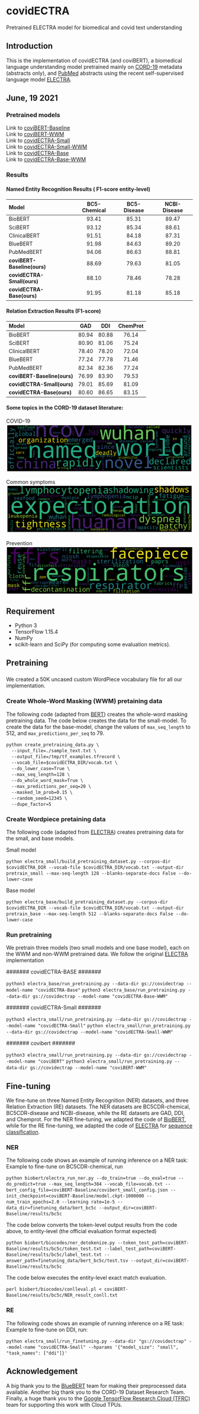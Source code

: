 # covidECTRA
Pretrained ELECTRA model for biomedical and covid text understanding

## Introduction
This is the implementation of covidECTRA (and coviBERT), a biomedical language understanding model pretrained mainly on [CORD-19](https://www.semanticscholar.org/cord19) metadata (abstracts only), and [PubMed](https://pubmed.ncbi.nlm.nih.gov/) abstracts using the recent self-supervised language model [ELECTRA](https://github.com/google-research/electra).

## June, 19 2021

### Pretrained models
Link to [coviBERT-Baseline](https://drive.google.com/drive/folders/16jWPdYK-TYkYID1MA619jUJ0CjIzUk6H?usp=sharing) \
Link to [coviBERT-WWM](https://drive.google.com/drive/folders/1LXVofcglPTmJHV7866memEfBxyh_3d0H?usp=sharing) \
Link to [covidECTRA-Small](https://drive.google.com/drive/folders/1jWo2yTIimbUfWw4bkRPPuulyky307xrx?usp=sharing) \
Link to [covidECTRA-Small-WWM](https://drive.google.com/drive/folders/1O_IlAJG0CGoX-ADdxnzAwl6WHR_4y5QK?usp=sharing) \
Link to [covidECTRA-Base](https://drive.google.com/drive/folders/1j1CyQMpwvVTAL4vp2SUQCeRf-uJ1M1uQ?usp=sharing) \
Link to [covidECTRA-Base-WWM](https://drive.google.com/drive/folders/1O9xyc5bCCBGCrcDcawVUx__HvHebOFWf?usp=sharing) 

### Results
#### Named Entity Recognition Results ( F1-score entity-level)
| Model | BC5-Chemical | BC5-Disease | NCBI-Disease |
| :---- | :----------: | :---------: | :----------: |
|BioBERT      | 93.41 | 85.31 | 89.47 |
|SciBERT      | 93.12 | 85.34 | 88.61 |
|ClinicalBERT | 91.51 | 84.18 | 87.31 |
|BlueBERT     | 91.98 | 84.63 | 89.20 |
|PubMedBERT   | 94.06 | 86.63 | 88.81 |
|**coviBERT-Baseline(ours)** | 88.69 | 79.63 | 81.05 |
|**covidECTRA-Small(ours)** | 88.10 | 78.46 | 78.28 |
|**covidECTRA-Base(ours)** | 91.95 | 81.18 | 85.18 |

#### Relation Extraction Results (F1-score)
| Model | GAD   | DDI   | ChemProt | 
| :---- | :---: | :---: | :------: |
|BioBERT      | 80.94 | 80.88 | 76.14 | 
|SciBERT      | 80.90 | 81.06 | 75.24 | 
|ClinicalBERT | 78.40 | 78.20 | 72.04 | 
|BlueBERT     | 77.24 | 77.78 | 71.46 | 
|PubMedBERT   | 82.34 | 82.36 | 77.24 |
|**coviBERT-Baseline(ours)** | 76.99 | 83.90 | 79.53 |
|**covidECTRA-Small(ours)**  | 79.01 | 85.69 | 81.09 |
|**covidECTRA-Base(ours)**   | 80.60 | 86.65 | 83.15 |

#### Some topics in the CORD-19 dataset literature:
COVID-19
![COVID-19](https://github.com/etetteh/covidECTRA/blob/main/CORD-19%20Topic%20Examples/coro.png)

Common symptoms
![Common symptoms](https://github.com/etetteh/covidECTRA/blob/main/CORD-19%20Topic%20Examples/coro_most_com_symptom.png)

Prevention
![Prevention](https://github.com/etetteh/covidECTRA/blob/main/CORD-19%20Topic%20Examples/coro_prev_mask.png)


## Requirement
* Python 3
* TensorFlow 1.15.4
* NumPy
* scikit-learn and SciPy (for computing some evaluation metrics).

## Pretraining
###
We created a 50K uncased custom WordPiece vocabulary file for all our implementation.

### Create Whole-Word Masking (WWM) pretaining data
The following code (adapted from [BERT](https://github.com/google-research/bert)) creates the whole-word masking pretraining data. The code below creates the data for the small-model. To create the data for the base-model, change the values of `max_seq_length` to 512, and `max_predictions_per_seq` to 79.  
```
python create_pretraining_data.py \
  --input_file=./sample_text.txt \
  --output_file=/tmp/tf_examples.tfrecord \
  --vocab_file=$covidECTRA_DIR/vocab.txt \
  --do_lower_case=True \
  --max_seq_length=128 \
  --do_whole_word_mask=True \
  --max_predictions_per_seq=20 \
  --masked_lm_prob=0.15 \
  --random_seed=12345 \
  --dupe_factor=5
 ```
### Create Wordpiece pretaining data
The following code (adapted from [ELECTRA](https://github.com/google-research/electra)) creates pretraining data for the small, and base models.

Small model
```
python electra_small/build_pretraining_dataset.py --corpus-dir $covidECTRA_DIR --vocab-file $covidECTRA_DIR/vocab.txt --output-dir pretrain_small --max-seq-length 128 --blanks-separate-docs False --do-lower-case
```

Base model
```
python electra_base/build_pretraining_dataset.py --corpus-dir $covidECTRA_DIR --vocab-file $covidECTRA_DIR/vocab.txt --output-dir pretrain_base --max-seq-length 512 --blanks-separate-docs False --do-lower-case
```
### Run pretraining
We pretrain three models (two small models and one base model), each on the WWM and non-WWM pretrained data. We follow the original [ELECTRA](https://github.com/google-research/electra) implementation

####### covidECTRA-BASE #######

`python3 electra_base/run_pretraining.py --data-dir gs://covidectrap --model-name "covidECTRA-Base"`
`python3 electra_base/run_pretraining.py --data-dir gs://covidectrap --model-name "covidECTRA-Base-WWM"`

####### covidECTRA-Small #######

`python3 electra_small/run_pretraining.py --data-dir gs://covidectrap --model-name "covidECTRA-Small"`
`python electra_small/run_pretraining.py --data-dir gs://covidectrap --model-name "covidECTRA-Small-WWM"`

####### covibert #######

`python3 electra_small/run_pretraining.py --data-dir gs://covidectrap --model-name "coviBERT"`
`python3 electra_small/run_pretraining.py --data-dir gs://covidectrap --model-name "coviBERT-WWM"`


## Fine-tuning
We fine-tune on three Named Entity Recognition (NER) datasets, and three Relation Extraction (RE) datasets. The NER datasets are BC5CDR-chemical, BC5CDR-disease and NCBI-disease, while the RE datasets are GAD, DDI, and Chemprot. For the NER fine-tuning, we adapted the code of [BioBERT](https://github.com/dmis-lab/biobert), while for the RE fine-tuning, we adapted the code of [ELECTRA](https://github.com/google-research/electra) for [sequence classification](https://github.com/google-research/electra/tree/master/finetune/classification). 


### NER
The following code shows an example of running inference on a NER task:
Example to fine-tune on BC5CDR-chemical, run

```
python biobert/electra_run_ner.py --do_train=true --do_eval=true --do_predict=true --max_seq_length=384 --vocab_file=vocab.txt --bert_config_file=coviBERT-Baseline/covibert_small_config.json --init_checkpoint=coviBERT-Baseline/model.ckpt-1000000 --num_train_epochs=2.0 --learning rate=1e-5 --data_dir=finetuning_data/bert_bc5c --output_dir=coviBERT-Baseline/results/bc5c
```

The code below converts the token-level output results from the code above, to entity-level (the official evaluation format expected)

```
python biobert/biocodes/ner_detokenize.py --token_test_path=coviBERT-Baseline/results/bc5c/token_test.txt --label_test_path=coviBERT-Baseline/results/bc5c/label_test.txt --answer_path=finetuning_data/bert_bc5c/test.tsv --output_dir=coviBERT-Baseline/results/bc5c
```

The code below executes the entity-level exact match evaluation.

```
perl biobert/biocodes/conlleval.pl < coviBERT-Baseline/results/bc5c/NER_result_conll.txt
```


### RE
The following code shows an example of running inference on a RE task:
Example to fine-tune on DDI, run:

```
python electra_small/run_finetuning.py --data-dir "gs://covidectrap" --model-name "covidECTRA-Small" --hparams '{"model_size": "small", "task_names": ["ddi"]}'
```

## Acknowledgement

A big thank you to the [BlueBERT](https://github.com/ncbi-nlp/bluebert) team for making their preprocessed data available. Another big thank you to the CORD-19 Dataset Research Team.
Finally, a huge thank you to the [Google TensorFlow Research Cloud (TFRC)](https://sites.research.google/trc/) team for supporting this work with Cloud TPUs.
